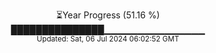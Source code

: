 <p align="center">
⏳Year Progress (51.16 %)<br>
███████████████▁▁▁▁▁▁▁▁▁▁▁▁▁▁▁ <br>
<sub>Updated: Sat, 06 Jul 2024 06:02:52 GMT</sub>
</p>

